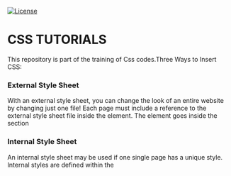 <a href="https://opensource.org/licenses/MIT" rel="nofollow"><img src="https://camo.githubusercontent.com/3ccf4c50a1576b0dd30b286717451fa56b783512/68747470733a2f2f696d672e736869656c64732e696f2f62616467652f4c6963656e73652d4d49542d79656c6c6f772e737667" alt="License" data-canonical-src="https://img.shields.io/badge/License-MIT-yellow.svg" style="max-width:100%;"></a>

# CSS TUTORIALS
This repository is part of the training of Css codes.Three Ways to Insert CSS:
### External Style Sheet
With an external style sheet, you can change the look of an entire website by changing just one file!
Each page must include a reference to the external style sheet file inside the <link> element. The <link> element goes inside the <head> section
### Internal Style Sheet
An internal style sheet may be used if one single page has a unique style.
Internal styles are defined within the <style> element, inside the <head> section of an HTML page.
### Inline Styles
An inline style may be used to apply a unique style for a single element.
To use inline styles, add the style attribute to the relevant element. The style attribute can contain any CSS property.

## The goal of the project
This project repository contains step-by-step css learning lessons.

## Education language
Used Turkish Language in video education.

## Editing basics  
The source code of the tutorial is hosted on Github.
The tutorial is written in Markdown mark up language.

## Contact
If you want to propose some small changes or fix typos in existing translations, please send me e-mail.
tarikhakan55@gmail.com

## Video Tutorials
https://utopian.io/@tarikhakan55
<br>
https://www.youtube.com/channel/UCylEdCl9hoRemKpHS2b3E8w
